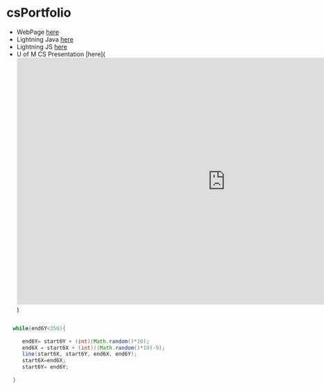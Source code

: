 # csPortfolio

* WebPage [here](https://erdmannl.github.io/calvin/CalvinTheCat.html)
* Lightning Java [here](https://erdmannl.github.io/lightning2/index.html)
* Lightning JS [here](https://erdmannl.github.io/lightning2/lighteningscript/index.html)
* U of M CS Presentation [here](<iframe src="https://docs.google.com/presentation/d/e/2PACX-1vTZek2lQ7Txn6jkje4JWAWMJb9cbUNHL4Q0ngFRjaAl3cH6w1VBKqrqF_9mtU1TE0mAaK-gDh9VEwfv/embed?start=true&loop=true&delayms=10000" frameborder="0" width="960" height="569" allowfullscreen="true" mozallowfullscreen="true" webkitallowfullscreen="true"></iframe>)
```java

  while(end6Y<350){
    
     end6Y= start6Y + (int)(Math.random()*10);
     end6X = start6X + (int)((Math.random()*19)-9);
     line(start6X, start6Y, end6X, end6Y);
     start6X=end6X;
     start6Y= end6Y;
       
  } 
```

